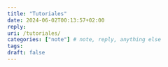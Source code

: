 ```yaml
---
title: "Tutoriales"
date: 2024-06-02T00:13:57+02:00
reply:
uri: /tutoriales/
categories: ["note"] # note, reply, anything else
tags:
draft: false
---
```


